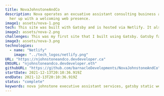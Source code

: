 ```yaml
---
title: NovaJohnstoneAndCo
description: Nova operates an excuative assistant consulting business and I set
  her up with a welcoming web presence.
image1: assets/nova-1.png
tech: This site was built with Gatsby and is hosted via Netlify. It also uses Netlify's CMS to allow Nova to add new team members to her site without needing a developer.
image2: assets/nova-2.png
challenges: This was my first site that I built using Gatsby. Gatsby facilitates static site generation where pages are staticaly generated then hosted on the cloud. The plugin ecosystem and the GraphQL layer where the most challenging aspect of working with Gatsby.
image3: assets/nova-3.png
technologies:
  - name: "Netlify"
    image: "../tech_logos/netlify.png"
URL: "https://njohnstoneandco.devdeveloper.ca"
ENSURL: "njohnstoneandco.devdeveloper.eth"
githubURL: "https://github.com/barnacleDevelopments/NovaJohnstoneAndCo"
startDate: 2021-12-13T20:10:36.919Z
endDate: 2021-12-13T20:10:36.919Z
status: "complete"
keywords: nova johnstone executive assistant services, gatsby static website for consulting business, cloud-hosted business website with netlify, c-suite support services website, project coordination consulting, operations management website, marketing for executive assistant businesses, netlify cms for business sites, gatsby and graphql integration challenges, business website for consulting firms, scalable static site for consulting, temporary services consulting website, Devin Davis
---
```

